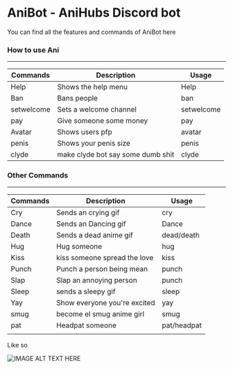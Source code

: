 # AniBot - AniHubs Discord bot

You can find all the features and commands of AniBot here

### How to use Ani
---

| Commands      | Description | Usage |
| ------------- | ----------- | ------ |
| Help       | Shows the help menu | Help |
| Ban      | Bans people | ban <user> |
| setwelcome | Sets a welcome channel | setwelcome |
| pay | Give someone some money | pay <user> |
| Avatar | Shows users pfp | avatar |
| penis | Shows your penis size | penis 
| clyde | make clyde bot say some dumb shit | clyde <message> |

### Other Commands
---

| Commands      | Description | Usage |
| ------------- | ----------- | ------ |
| Cry | Sends an crying gif | cry |
| Dance   | Sends an Dancing gif | Dance |
| Death | Sends a dead anime gif | dead/death |
| Hug | Hug someone | hug <user> |
| Kiss | kiss someone spread the love | kiss <user> |
| Punch | Punch a person being mean | punch | 
| Slap | Slap an annoying person | punch <user> |
| Sleep | sends a sleepy gif | sleep |
| Yay | Show everyone you're excited | yay |
| smug | become el smug anime girl | smug |
| pat | Headpat someone | pat/headpat |
|                                       |

Like so 

![IMAGE ALT TEXT HERE](https://i.imgur.com/QsKunpX.png)
